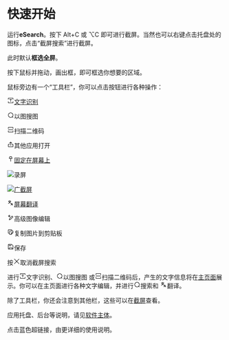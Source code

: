 # 快速开始

运行**eSearch**。按下 Alt+C 或 ⌥C 即可进行截屏。当然也可以右键点击托盘处的图标，点击“截屏搜索”进行截屏。

此时默认**框选全屏**。

按下鼠标并拖动，画出框，即可框选你想要的区域。

鼠标旁边有一个“工具栏”，你可以点击按钮进行各种操作：

<img height="16" src="../../src/renderer/assets/icons/ocr.svg">[文字识别](ocr.md)

<img height="16" src="../../src/renderer/assets/icons/search.svg">以图搜图

<img height="16" src="../../src/renderer/assets/icons/scan.svg">扫描二维码

<img height="16" src="../../src/renderer/assets/icons/open.svg">其他应用打开

<img height="16" src="../../src/renderer/assets/icons/ding.svg">[固定在屏幕上](ding.md)

<img height="16" src="../../src/renderer/assets/icons/record.svg">录屏

<img height="16" src="../../src/renderer/assets/icons/long_clip.svg">[广截屏](long_clip.md)

<img height="16" src="../../src/renderer/assets/icons/translate.svg">[屏幕翻译](translate.md)

<img height="16" src="../../src/renderer/assets/icons/super_edit.svg">高级图像编辑

<img height="16" src="../../src/renderer/assets/icons/copy.svg">复制图片到剪贴板

<img height="16" src="../../src/renderer/assets/icons/save.svg">保存

按<img height="16" src="../../src/renderer/assets/icons/close.svg">取消截屏搜索

进行<img height="16" src="../../src/renderer/assets/icons/ocr.svg">文字识别、<img height="16" src="../../src/renderer/assets/icons/search.svg">以图搜图
或<img height="16" src="../../src/renderer/assets/icons/scan.svg">扫描二维码后，产生的文字信息将在[主页面](editor.md)展示。你可以在主页面进行各种文字编辑，并进行<img height="16" src="../../src/renderer/assets/icons/search.svg">搜索和 <img height="16" src="../../src/renderer/assets/icons/translate.svg">翻译。

除了工具栏，你还会注意到其他栏，这些可以在[截屏](clip.md)查看。

应用托盘、后台等说明，请见[软件主体](main.md)。

点击蓝色超链接，由更详细的使用说明。
